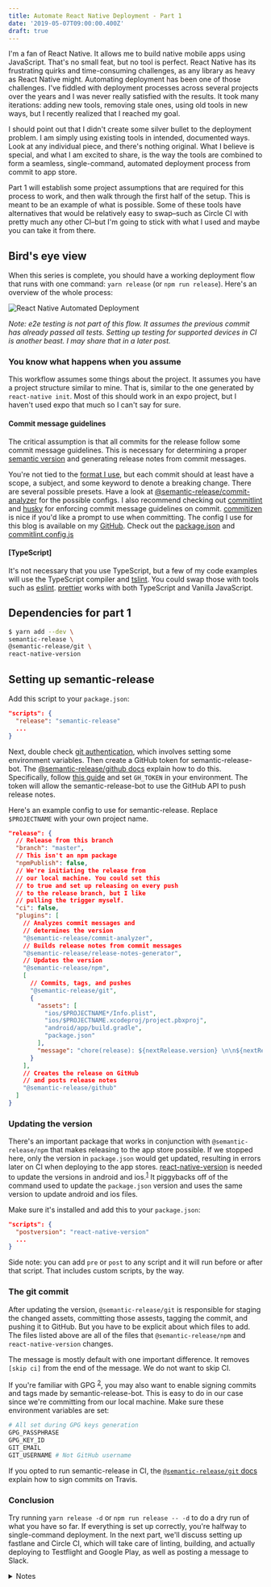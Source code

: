 ```yaml
---
title: Automate React Native Deployment - Part 1
date: '2019-05-07T09:00:00.400Z'
draft: true
---
```


I'm a fan of React Native. It allows me to build native mobile apps using JavaScript. That's no small feat, but no tool is perfect. React Native has its frustrating quirks and time-consuming challenges, as any library as heavy as React Native might. Automating deployment has been one of those challenges. I've fiddled with deployment processes across several projects over the years and I was never really satisfied with the results. It took many iterations: adding new tools, removing stale ones, using old tools in new ways, but I recently realized that I reached my goal.

I should point out that I didn't create some silver bullet to the deployment problem. I am simply using existing tools in intended, documented ways. Look at any individual piece, and there's nothing original. What I believe is special, and what I am excited to share, is the way the tools are combined to form a seamless, single-command, automated deployment process from commit to app store.

Part 1 will establish some project assumptions that are required for this process to work, and then walk through the first half of the setup. This is meant to be an example of what is possible. Some of these tools have alternatives that would be relatively easy to swap–such as Circle CI with pretty much any other CI–but I'm going to stick with what I used and maybe you can take it from there.

## Bird's eye view

When this series is complete, you should have a working deployment flow that runs with one command: `yarn release` (or `npm run release`). Here's an overview of the whole process:

![React Native Automated Deployment](./rn-deployment-diagram.png)

_Note: e2e testing is not part of this flow. It assumes the previous commit has already passed all tests. Setting up testing for supported devices in CI is another beast. I may share that in a later post._

### You know what happens when you assume

This workflow assumes some things about the project. It assumes you have a project structure similar to mine. That is, similar to the one generated by `react-native init`. Most of this should work in an expo project, but I haven't used expo that much so I can't say for sure.

#### Commit message guidelines

The critical assumption is that all commits for the release follow some commit message guidelines. This is necessary for determining a proper [semantic version][semver] and generating release notes from commit messages.

You're not tied to the [format I use][config-conventional], but each commit should at least have a scope, a subject, and some keyword to denote a breaking change. There are several possible presets. Have a look at [@semantic-release/commit-analyzer][commit-analyzer] for the possible configs. I also recommend checking out [commitlint][commitlint] and [husky][husky] for enforcing commit message guidelines on commit. [commitizen][commitizen] is nice if you'd like a prompt to use when committing. The config I use for this blog is available on my [GitHub][blog-github]. Check out the [package.json][blog-github-package] and [commitlint.config.js][blog-github-commitlint]

#### [TypeScript]

It's not necessary that you use TypeScript, but a few of my code examples will use the TypeScript compiler and [tslint][tslint]. You could swap those with tools such as [eslint][eslint]. [prettier][prettier] works with both TypeScript and Vanilla JavaScript.

## Dependencies for part 1

```bash
$ yarn add --dev \
semantic-release \
@semantic-release/git \
react-native-version
```

## Setting up semantic-release

Add this script to your `package.json`:

```json
"scripts": {
  "release": "semantic-release"
  ...
}
```

<p></p>

Next, double check [git authentication][semantic-release-git-authentication], which involves setting some environment variables. Then create a GitHub token for semantic-release-bot. The [@semantic-release/github docs][semantic-release-github] explain how to do this. Specifically, follow [this guide][creating-github-token] and set `GH_TOKEN` in your environment. The token will allow the semantic-release-bot to use the GitHub API to push release notes.

Here's an example config to use for semantic-release.
Replace `$PROJECTNAME` with your own project name.

```json
"release": {
  // Release from this branch
  "branch": "master",
  // This isn't an npm package
  "npmPublish": false,
  // We're initiating the release from
  // our local machine. You could set this
  // to true and set up releasing on every push
  // to the release branch, but I like
  // pulling the trigger myself.
  "ci": false,
  "plugins": [
    // Analyzes commit messages and
    // determines the version
    "@semantic-release/commit-analyzer",
    // Builds release notes from commit messages
    "@semantic-release/release-notes-generator",
    // Updates the version
    "@semantic-release/npm",
    [
      // Commits, tags, and pushes
      "@semantic-release/git",
      {
        "assets": [
          "ios/$PROJECTNAME*/Info.plist",
          "ios/$PROJECTNAME.xcodeproj/project.pbxproj",
          "android/app/build.gradle",
          "package.json"
        ],
        "message": "chore(release): ${nextRelease.version} \n\n${nextRelease.notes}"
      }
    ],
    // Creates the release on GitHub
    // and posts release notes
    "@semantic-release/github"
  ]
}
```

### Updating the version

There's an important package that works in conjunction with `@semantic-release/npm` that makes releasing to the app store possible. If we stopped here, only the version in `package.json` would get updated, resulting in errors later on CI when deploying to the app stores. [react-native-version][react-native-version] is needed to update the versions in android and ios.<sup>[1](#notes)</sup> It piggybacks off of the command used to update the `package.json` version and uses the same version to update android and ios files.

Make sure it's installed and add this to your `package.json`:

```json
"scripts": {
  "postversion": "react-native-version"
  ...
}
```

Side note: you can add `pre` or `post` to any script and it will run before or after that script. That includes custom scripts, by the way.

### The git commit

After updating the version, `@semantic-release/git` is responsible for staging the changed assets, committing those assests, tagging the commit, and pushing it to GitHub. But you have to be explicit about which files to add. The files listed above are all of the files that `@semantic-release/npm` and `react-native-version` changes.

The message is mostly default with one important difference. It removes `[skip ci]` from the end of the message. We do not want to skip CI.

If you're familiar with GPG <sup>[2](#notes)</sup>, you may also want to enable signing commits and tags made by semantic-release-bot. This is easy to do in our case since we're committing from our local machine. Make sure these environment variables are set:

```bash
# All set during GPG keys generation
GPG_PASSPHRASE
GPG_KEY_ID
GIT_EMAIL
GIT_USERNAME # Not GitHub username
```

If you opted to run semantic-release in CI, the [`@semantic-release/git` docs][semantic-release-git] explain how to sign commits on Travis.

### Conclusion

Try running `yarn release -d` or `npm run release -- -d` to do a dry run of what you have so far. If everything is set up correctly, you're halfway to single-command deployment. In the next part, we'll discuss setting up fastlane and Circle CI, which will take care of linting, building, and actually deploying to Testflight and Google Play, as well as posting a message to Slack.

<a name="notes"></a>

<details>
<summary>Notes</summary>
<style>small, small code { line-height: 1; }</style>

<small><strong>1</strong>: If you've used fastlane before, you may have used that to update versions in iOS and Android and are wondering why this is better. First, this does more than existing fastlane plugins. For example, while it's easy to increment the version code in Android using a fastlane plugin, it's not so easy to update the version name at the same time, which should really match the version we use in `package.json`. But the main reason to use `react-native-version` is using fastlane in CI is too little too late. If we tried to update versions when deploying to the app stores, we'd have to jump through several hoops to get those changes included in our git tag. We want a clean, atomic release, and git tags are perfect for that. fastlane would have to amend the commit and tag. Overall, it's simpler to do it when updating the `package.json` version. You may also be wondering why we're using fastlane on CI instead of our local machine. We'll get to that in part 2.</small>

<small><strong>2</strong>: A while back I wrote [a guide](https://medium.com/@timmywil/sign-your-commits-on-github-with-gpg-566f07762a43) on signing commits with GPG, including saving the passphrase so you don't have to enter it every time.</small>

</details>

[blog-github]: https://github.com/timmywil/timmywil.github.io
[blog-github-package]: https://github.com/timmywil/timmywil.github.io/blob/decfa4eceab3a840ecd3969ca346c65ecf5ef7a6/package.json#L95
[blog-github-commitlint]: https://github.com/timmywil/timmywil.github.io/blob/decfa4eceab3a840ecd3969ca346c65ecf5ef7a6/commitlint.config.js
[semantic-release-git-authentication]: https://github.com/semantic-release/git#git-authentication
[semantic-release-github]: https://github.com/semantic-release/github#github-authentication
[creating-github-token]: https://help.github.com/en/articles/creating-a-personal-access-token-for-the-command-line
[config-conventional]: https://www.conventionalcommits.org
[tslint]: https://github.com/palantir/tslint
[eslint]: https://eslint.org/
[prettier]: https://github.com/prettier/prettier
[semver]: https://semver.org/
[commit-analyzer]: https://github.com/semantic-release/commit-analyzer#configuration
[commitlint]: https://github.com/conventional-changelog/commitlint#readme
[commitizen]: https://commitizen.github.io/cz-cli/
[husky]: https://github.com/typicode/husky#readme
[react-native-version]: https://github.com/stovmascript/react-native-version#readme
[semantic-release-git]: https://github.com/semantic-release/git#gpg-signature
